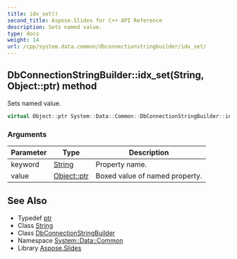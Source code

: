 ```yaml
---
title: idx_set()
second_title: Aspose.Slides for C++ API Reference
description: Sets named value.
type: docs
weight: 14
url: /cpp/system.data.common/dbconnectionstringbuilder/idx_set/
---
```

## DbConnectionStringBuilder::idx_set(String, Object::ptr) method


Sets named value.

```cpp
virtual Object::ptr System::Data::Common::DbConnectionStringBuilder::idx_set(String keyword, Object::ptr value)=0
```


### Arguments

| Parameter | Type | Description |
| --- | --- | --- |
| keyword | [String](../../../system/string/) | Property name. |
| value | [Object::ptr](../../../system/object/ptr/) | Boxed value of named property. |

## See Also

* Typedef [ptr](../../system/object/ptr/)
* Class [String](../../system/string/)
* Class [DbConnectionStringBuilder](./)
* Namespace [System::Data::Common](../)
* Library [Aspose.Slides](../../)